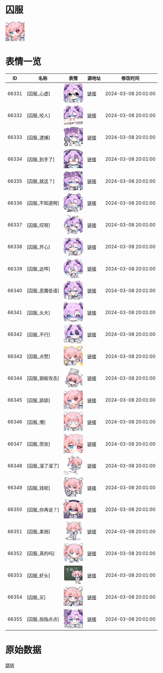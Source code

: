 # 囚服

<img src="./cover.png" height="60" alt="cover" />

# 表情一览

|ID|名称|表情|源地址|修改时间|
|----|----|----|----|----|
|66331|[囚服_心虚]|<img src="./pic/066331_%5B囚服_心虚%5D.png" height="60" alt="心虚"/>|[链接](https://i0.hdslb.com/bfs/garb/4e75173cccc2ff3f21c81311da886909870406cb.png)|2024-03-08 20:01:00|
|66332|[囚服_咬人]|<img src="./pic/066332_%5B囚服_咬人%5D.png" height="60" alt="咬人"/>|[链接](https://i0.hdslb.com/bfs/garb/9c9b07c7a4269bad874af4322c12ddbe09ab05ef.png)|2024-03-08 20:01:00|
|66333|[囚服_逮捕]|<img src="./pic/066333_%5B囚服_逮捕%5D.png" height="60" alt="逮捕"/>|[链接](https://i0.hdslb.com/bfs/garb/725bedf9f1649694d0b35683633f9f46c570ace6.png)|2024-03-08 20:01:00|
|66334|[囚服_到手了]|<img src="./pic/066334_%5B囚服_到手了%5D.png" height="60" alt="到手了"/>|[链接](https://i0.hdslb.com/bfs/garb/f806705fa88e92a0d5c1b0905615b772b0080195.png)|2024-03-08 20:01:00|
|66335|[囚服_就这？]|<img src="./pic/066335_%5B囚服_就这？%5D.png" height="60" alt="就这？"/>|[链接](https://i0.hdslb.com/bfs/garb/2b5048c6834cf94361283d03badbd8de51ed213f.png)|2024-03-08 20:01:00|
|66336|[囚服_不知道啊]|<img src="./pic/066336_%5B囚服_不知道啊%5D.png" height="60" alt="不知道啊"/>|[链接](https://i0.hdslb.com/bfs/garb/4165de5c5d1c6754d58a5705377a61b15379fe8e.png)|2024-03-08 20:01:00|
|66337|[囚服_哎呀]|<img src="./pic/066337_%5B囚服_哎呀%5D.png" height="60" alt="哎呀"/>|[链接](https://i0.hdslb.com/bfs/garb/9250ade839405482c901f9048f370a0a93787e18.png)|2024-03-08 20:01:00|
|66338|[囚服_开心]|<img src="./pic/066338_%5B囚服_开心%5D.png" height="60" alt="开心"/>|[链接](https://i0.hdslb.com/bfs/garb/8750f8a5734e454ed0835792bc7120074227486a.png)|2024-03-08 20:01:00|
|66339|[囚服_达咩]|<img src="./pic/066339_%5B囚服_达咩%5D.png" height="60" alt="达咩"/>|[链接](https://i0.hdslb.com/bfs/garb/1dd1b73a0f53b097f3267404a7c690969168822c.png)|2024-03-08 20:01:00|
|66340|[囚服_恶魔低语]|<img src="./pic/066340_%5B囚服_恶魔低语%5D.png" height="60" alt="恶魔低语"/>|[链接](https://i0.hdslb.com/bfs/garb/0b5e67f48ae1ff1db9e3b2f3c314963413a60445.png)|2024-03-08 20:01:00|
|66341|[囚服_头大]|<img src="./pic/066341_%5B囚服_头大%5D.png" height="60" alt="头大"/>|[链接](https://i0.hdslb.com/bfs/garb/ac4adb007ef17de63e84a84b5ca814621755ce65.png)|2024-03-08 20:01:00|
|66342|[囚服_不行]|<img src="./pic/066342_%5B囚服_不行%5D.png" height="60" alt="不行"/>|[链接](https://i0.hdslb.com/bfs/garb/99d9b2912c6f0711893b22d7215b897932a6d533.png)|2024-03-08 20:01:00|
|66343|[囚服_点赞]|<img src="./pic/066343_%5B囚服_点赞%5D.png" height="60" alt="点赞"/>|[链接](https://i0.hdslb.com/bfs/garb/70751986cd7daad9f4592bf4e9025b46f5d9e6be.png)|2024-03-08 20:01:00|
|66344|[囚服_钢板攻击]|<img src="./pic/066344_%5B囚服_钢板攻击%5D.png" height="60" alt="钢板攻击"/>|[链接](https://i0.hdslb.com/bfs/garb/4e918bb0288f4b36be1d411fc73887fb04c053df.png)|2024-03-08 20:01:00|
|66345|[囚服_舔舔]|<img src="./pic/066345_%5B囚服_舔舔%5D.png" height="60" alt="舔舔"/>|[链接](https://i0.hdslb.com/bfs/garb/f3806d73ef58720d91cbc137846fe13ca91d558d.png)|2024-03-08 20:01:00|
|66346|[囚服_懵]|<img src="./pic/066346_%5B囚服_懵%5D.png" height="60" alt="懵"/>|[链接](https://i0.hdslb.com/bfs/garb/08b0cb517afabbe9421c307d2231f9e49ecbd257.png)|2024-03-08 20:01:00|
|66347|[囚服_慌张]|<img src="./pic/066347_%5B囚服_慌张%5D.png" height="60" alt="慌张"/>|[链接](https://i0.hdslb.com/bfs/garb/1680dee3ad49bd0180e6a1fc79a70184191317c5.png)|2024-03-08 20:01:00|
|66348|[囚服_溜了溜了]|<img src="./pic/066348_%5B囚服_溜了溜了%5D.png" height="60" alt="溜了溜了"/>|[链接](https://i0.hdslb.com/bfs/garb/7f80d35a6b9c8d395a9eddaaa3111c8910b85eef.png)|2024-03-08 20:01:00|
|66349|[囚服_钱呢]|<img src="./pic/066349_%5B囚服_钱呢%5D.png" height="60" alt="钱呢"/>|[链接](https://i0.hdslb.com/bfs/garb/24b77e1e95d88ca38fef31e800882a71cf0c93d4.png)|2024-03-08 20:01:00|
|66350|[囚服_你再说？]|<img src="./pic/066350_%5B囚服_你再说？%5D.png" height="60" alt="你再说？"/>|[链接](https://i0.hdslb.com/bfs/garb/84e00939b417029794d6f61c2606097b5f17bf39.png)|2024-03-08 20:01:00|
|66351|[囚服_柔弱]|<img src="./pic/066351_%5B囚服_柔弱%5D.png" height="60" alt="柔弱"/>|[链接](https://i0.hdslb.com/bfs/garb/7c0912b83fda5c0470a88056da40e4192c716b5b.png)|2024-03-08 20:01:00|
|66352|[囚服_真的吗]|<img src="./pic/066352_%5B囚服_真的吗%5D.png" height="60" alt="真的吗"/>|[链接](https://i0.hdslb.com/bfs/garb/0f0435f336c98e63e78c5886784d4b5038416ec4.png)|2024-03-08 20:01:00|
|66353|[囚服_虾头]|<img src="./pic/066353_%5B囚服_虾头%5D.png" height="60" alt="虾头"/>|[链接](https://i0.hdslb.com/bfs/garb/69db9d51de6b9eb42da39513d455915e3152841b.png)|2024-03-08 20:01:00|
|66354|[囚服_买]|<img src="./pic/066354_%5B囚服_买%5D.png" height="60" alt="买"/>|[链接](https://i0.hdslb.com/bfs/garb/f357f5522429ade09733b5c5d76e95af452d5fd8.png)|2024-03-08 20:01:00|
|66355|[囚服_指指点点]|<img src="./pic/066355_%5B囚服_指指点点%5D.png" height="60" alt="指指点点"/>|[链接](https://i0.hdslb.com/bfs/garb/d65c8479379c5e661f417ceed6c78210a19da8e5.png)|2024-03-08 20:01:00|

# 原始数据

[跳转](./raw.json)

